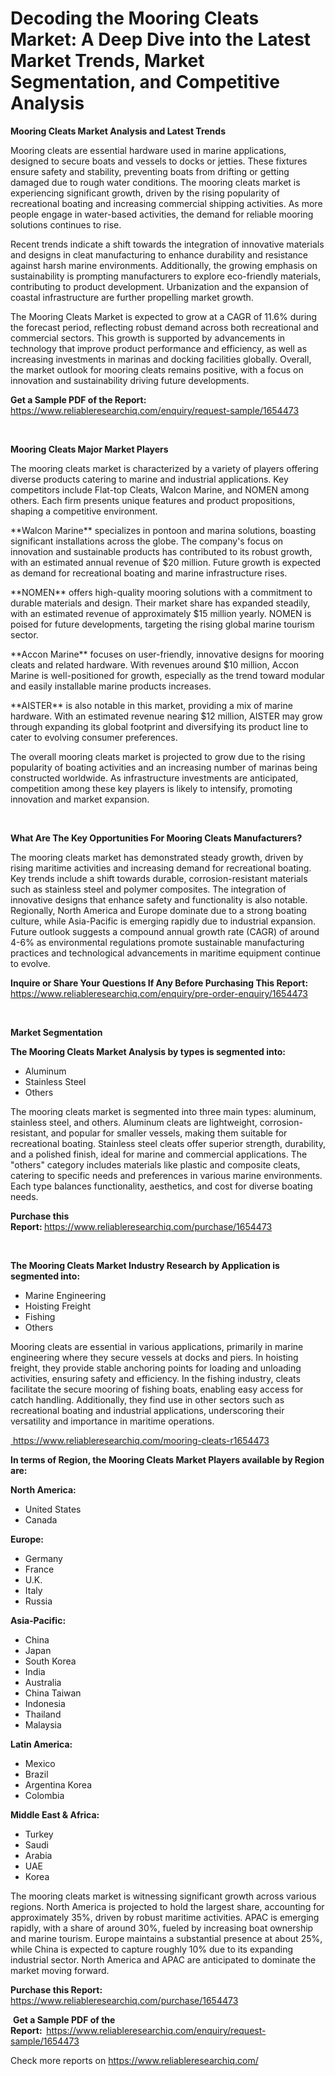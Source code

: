 <p><h1>Decoding the Mooring Cleats Market: A Deep Dive into the Latest Market Trends, Market Segmentation, and Competitive Analysis</h1></p><p><strong>Mooring Cleats Market Analysis and Latest Trends</strong></p>
<p><p>Mooring cleats are essential hardware used in marine applications, designed to secure boats and vessels to docks or jetties. These fixtures ensure safety and stability, preventing boats from drifting or getting damaged due to rough water conditions. The mooring cleats market is experiencing significant growth, driven by the rising popularity of recreational boating and increasing commercial shipping activities. As more people engage in water-based activities, the demand for reliable mooring solutions continues to rise.</p><p>Recent trends indicate a shift towards the integration of innovative materials and designs in cleat manufacturing to enhance durability and resistance against harsh marine environments. Additionally, the growing emphasis on sustainability is prompting manufacturers to explore eco-friendly materials, contributing to product development. Urbanization and the expansion of coastal infrastructure are further propelling market growth. </p><p>The Mooring Cleats Market is expected to grow at a CAGR of 11.6% during the forecast period, reflecting robust demand across both recreational and commercial sectors. This growth is supported by advancements in technology that improve product performance and efficiency, as well as increasing investments in marinas and docking facilities globally. Overall, the market outlook for mooring cleats remains positive, with a focus on innovation and sustainability driving future developments.</p></p>
<p><strong>Get a Sample PDF of the Report:&nbsp;</strong> <a href="https://www.reliableresearchiq.com/enquiry/request-sample/1654473?utm_campaign=2723&utm_medium=2&utm_source=Github&utm_content=ia&utm_term=22022025&utm_id=mooring-cleats">https://www.reliableresearchiq.com/enquiry/request-sample/1654473</a></p>
<p>&nbsp;</p>
<p><strong>Mooring Cleats Major Market Players</strong></p>
<p><p>The mooring cleats market is characterized by a variety of players offering diverse products catering to marine and industrial applications. Key competitors include Flat-top Cleats, Walcon Marine, and NOMEN among others. Each firm presents unique features and product propositions, shaping a competitive environment.</p><p>**Walcon Marine** specializes in pontoon and marina solutions, boasting significant installations across the globe. The company's focus on innovation and sustainable products has contributed to its robust growth, with an estimated annual revenue of $20 million. Future growth is expected as demand for recreational boating and marine infrastructure rises.</p><p>**NOMEN** offers high-quality mooring solutions with a commitment to durable materials and design. Their market share has expanded steadily, with an estimated revenue of approximately $15 million yearly. NOMEN is poised for future developments, targeting the rising global marine tourism sector.</p><p>**Accon Marine** focuses on user-friendly, innovative designs for mooring cleats and related hardware. With revenues around $10 million, Accon Marine is well-positioned for growth, especially as the trend toward modular and easily installable marine products increases.</p><p>**AISTER** is also notable in this market, providing a mix of marine hardware. With an estimated revenue nearing $12 million, AISTER may grow through expanding its global footprint and diversifying its product line to cater to evolving consumer preferences.</p><p>The overall mooring cleats market is projected to grow due to the rising popularity of boating activities and an increasing number of marinas being constructed worldwide. As infrastructure investments are anticipated, competition among these key players is likely to intensify, promoting innovation and market expansion.</p></p>
<p>&nbsp;</p>
<p><strong>What Are The Key Opportunities For Mooring Cleats Manufacturers?</strong></p>
<p><p>The mooring cleats market has demonstrated steady growth, driven by rising maritime activities and increasing demand for recreational boating. Key trends include a shift towards durable, corrosion-resistant materials such as stainless steel and polymer composites. The integration of innovative designs that enhance safety and functionality is also notable. Regionally, North America and Europe dominate due to a strong boating culture, while Asia-Pacific is emerging rapidly due to industrial expansion. Future outlook suggests a compound annual growth rate (CAGR) of around 4-6% as environmental regulations promote sustainable manufacturing practices and technological advancements in maritime equipment continue to evolve.</p></p>
<p><strong>Inquire or Share Your Questions If Any Before Purchasing This Report:</strong> <a href="https://www.reliableresearchiq.com/enquiry/pre-order-enquiry/1654473?utm_campaign=2723&utm_medium=2&utm_source=Github&utm_content=ia&utm_term=22022025&utm_id=mooring-cleats">https://www.reliableresearchiq.com/enquiry/pre-order-enquiry/1654473</a></p>
<p>&nbsp;</p>
<p><strong>Market Segmentation</strong></p>
<p><strong>The Mooring Cleats Market Analysis by types is segmented into:</strong></p>
<p><ul><li>Aluminum</li><li>Stainless Steel</li><li>Others</li></ul></p>
<p><p>The mooring cleats market is segmented into three main types: aluminum, stainless steel, and others. Aluminum cleats are lightweight, corrosion-resistant, and popular for smaller vessels, making them suitable for recreational boating. Stainless steel cleats offer superior strength, durability, and a polished finish, ideal for marine and commercial applications. The "others" category includes materials like plastic and composite cleats, catering to specific needs and preferences in various marine environments. Each type balances functionality, aesthetics, and cost for diverse boating needs.</p></p>
<p><strong>Purchase this Report:&nbsp;</strong><a href="https://www.reliableresearchiq.com/purchase/1654473?utm_campaign=2723&utm_medium=2&utm_source=Github&utm_content=ia&utm_term=22022025&utm_id=mooring-cleats">https://www.reliableresearchiq.com/purchase/1654473</a></p>
<p>&nbsp;</p>
<p><strong>The Mooring Cleats Market Industry Research by Application is segmented into:</strong></p>
<p><ul><li>Marine Engineering</li><li>Hoisting Freight</li><li>Fishing</li><li>Others</li></ul></p>
<p><p>Mooring cleats are essential in various applications, primarily in marine engineering where they secure vessels at docks and piers. In hoisting freight, they provide stable anchoring points for loading and unloading activities, ensuring safety and efficiency. In the fishing industry, cleats facilitate the secure mooring of fishing boats, enabling easy access for catch handling. Additionally, they find use in other sectors such as recreational boating and industrial applications, underscoring their versatility and importance in maritime operations.</p></p>
<p><a href="https://www.reliableresearchiq.com/mooring-cleats-r1654473?utm_campaign=2723&utm_medium=2&utm_source=Github&utm_content=ia&utm_term=22022025&utm_id=mooring-cleats">&nbsp;https://www.reliableresearchiq.com/mooring-cleats-r1654473</a></p>
<p><strong>In terms of Region, the Mooring Cleats Market Players available by Region are:</strong></p>
<p>
    <p> <strong> North America: </strong>
        <ul>
            <li>United States</li>
            <li>Canada</li>
        </ul>
        </p> 
    <p> <strong> Europe: </strong>
        <ul>
            <li>Germany</li>
            <li>France</li>
            <li>U.K.</li>
            <li>Italy</li>
            <li>Russia</li>
        </ul>
        </p> 
    <p> <strong> Asia-Pacific: </strong>
        <ul>
            <li>China</li>
            <li>Japan</li>
            <li>South Korea</li>
            <li>India</li>
            <li>Australia</li>
            <li>China Taiwan</li>
            <li>Indonesia</li>
            <li>Thailand</li>
            <li>Malaysia</li>
        </ul>
        </p> 
    <p> <strong> Latin America: </strong>
        <ul>
            <li>Mexico</li>
            <li>Brazil</li>
            <li>Argentina Korea</li>
            <li>Colombia</li>
        </ul>
        </p> 
    <p> <strong> Middle East & Africa: </strong>
        <ul>
            <li>Turkey</li>
            <li>Saudi</li>
            <li>Arabia</li>
            <li>UAE</li>
            <li>Korea</li>
        </ul>
    </p>
    </p>
<p><p>The mooring cleats market is witnessing significant growth across various regions. North America is projected to hold the largest share, accounting for approximately 35%, driven by robust maritime activities. APAC is emerging rapidly, with a share of around 30%, fueled by increasing boat ownership and marine tourism. Europe maintains a substantial presence at about 25%, while China is expected to capture roughly 10% due to its expanding industrial sector. North America and APAC are anticipated to dominate the market moving forward.</p></p>
<p><strong>Purchase this Report: </strong><a href="https://www.reliableresearchiq.com/purchase/1654473?utm_campaign=2723&utm_medium=2&utm_source=Github&utm_content=ia&utm_term=22022025&utm_id=mooring-cleats">https://www.reliableresearchiq.com/purchase/1654473</a></p>
<p>&nbsp;<strong>Get a Sample PDF of the Report:&nbsp;&nbsp;</strong><a href="https://www.reliableresearchiq.com/enquiry/request-sample/1654473?utm_campaign=2723&utm_medium=2&utm_source=Github&utm_content=ia&utm_term=22022025&utm_id=mooring-cleats">https://www.reliableresearchiq.com/enquiry/request-sample/1654473</a></p>
<p><strong></strong></p>
<p>Check more reports on <a href="https://www.reliableresearchiq.com/?utm_campaign=2723&utm_medium=2&utm_source=Github&utm_content=ia&utm_term=22022025&utm_id=mooring-cleats">https://www.reliableresearchiq.com/</a></p>